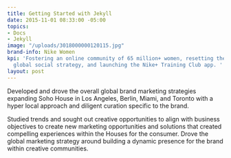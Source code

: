 ```yaml
---
title: Getting Started with Jekyll
date: 2015-11-01 08:33:00 -05:00
topics:
- Docs
- Jekyll
image: "/uploads/3018000000120115.jpg"
brand-info: Nike Women
kpi: 'Fostering an online community of 65 million+ women, resetting the category’s
  global social strategy, and launching the Nike+ Training Club app. '
layout: post
---
```


Developed and drove the overall global brand marketing strategies expanding Soho House in Los Angeles, Berlin, Miami, and Toronto with a hyper local approach and diligent curation specific to the brand. 

Studied trends and sought out creative opportunities to align with business objectives to create new marketing opportunities and solutions that created compelling experiences within the Houses for the consumer. Drove the global marketing strategy around building a dynamic presence for the brand within creative communities.
